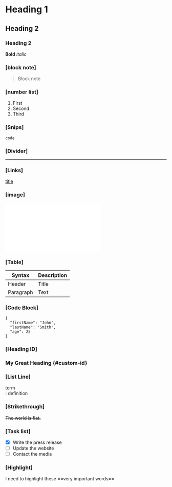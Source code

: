 # Heading 1
## Heading 2
### Heading 2
**Bold**
*italic*

### [block note]
>Block note

### [number list]
1. First
2. Second 
3. Third

### [Snips]
`code`

### [Divider]
---
### [Links]
[title](https://www.example.com)
### [image]
![alt text](image.jpg.md)

### [Table]
| Syntax | Description |  
| ----------- | ----------- |  
| Header | Title |  
| Paragraph | Text |

### [Code Block]
```  
{  
  "firstName": "John",  
  "lastName": "Smith",  
  "age": 25  
}  
```


### [Heading ID]
### My Great Heading {#custom-id}

### [List Line]
term  
	: definition

### [Strikethrough]
~~The world is flat.~~

### [Task list]
- [x] Write the press release   
- [ ] Update the website   
- [ ] Contact the media

### [Highlight]
 I need to highlight these ==very important words==.
 